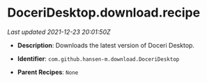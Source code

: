 # DoceriDesktop.download.recipe

_Last updated 2021-12-23 20:01:50Z_

- **Description**: Downloads the latest version of Doceri Desktop.

- **Identifier**: `com.github.hansen-m.download.DoceriDesktop`

- **Parent Recipes**: `None`
